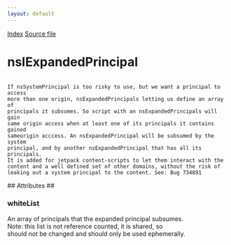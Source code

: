 ```yaml
---
layout: default
---
```

<div id='links'><a href="../index.html">Index</a>
<a href="http://dxr.mozilla.org/mozilla-central/source/caps/nsIPrincipal.idl">Source file</a>
</div>

# nsIExpandedPrincipal #
<code>  
If nsSystemPrincipal is too risky to use, but we want a principal to access  
more than one origin, nsExpandedPrincipals letting us define an array of  
principals it subsumes. So script with an nsExpandedPrincipals will gain  
same origin access when at least one of its principals it contains gained  
sameorigin acccess. An nsExpandedPrincipal will be subsumed by the system  
principal, and by another nsExpandedPrincipal that has all its principals.  
It is added for jetpack content-scripts to let them interact with the  
content and a well defined set of other domains, without the risk of  
leaking out a system principal to the content. See: Bug 734891  
  
</code>
## Attributes ##

### whiteList ###
  
An array of principals that the expanded principal subsumes.  
Note: this list is not reference counted, it is shared, so  
should not be changed and should only be used ephemerally.  
  

